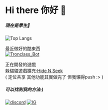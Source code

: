Hi there 你好 👋 
===
##### 現在是學生👾
![Top Langs](https://github-readme-stats.vercel.app/api/top-langs/?username=XiaXia009&layout=compact)


最近做好的酷東西  
[![Tronclass_Bot](https://github-readme-stats.vercel.app/api/pin/?username=XiaXia009&repo=Tronclass_Bot&theme=prussian)](https://github.com/XiaXia009/Tronclass_Bot)

正在開發的遊戲  
躲貓貓遊戲擴充:[Hide N Seek](https://hidenseek.app/)  
( 定位共享 其他功能其實做完了 但我懶得push :> )

##### 可以找到我的方法:)
[![discord](https://skillicons.dev/icons?i=discord)](https://discord.com/users/729170921788801074) [![IG](https://skillicons.dev/icons?i=instagram)](https://www.instagram.com/wen._.0420/)
